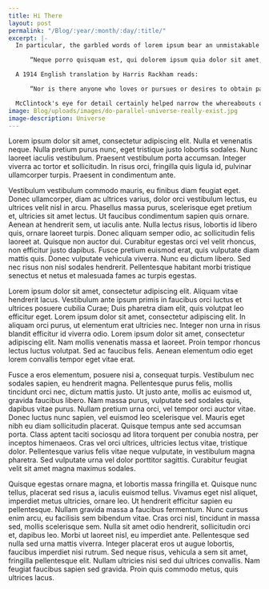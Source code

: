```yaml
---
title: Hi There
layout: post
permalink: "/Blog/:year/:month/:day/:title/"
excerpt: |-
  In particular, the garbled words of lorem ipsum bear an unmistakable resemblance to sections 1.10.32–33 of Cicero's work, with the most notable passage excerpted below:

      “Neque porro quisquam est, qui dolorem ipsum quia dolor sit amet, consectetur, adipisci velit, sed quia non numquam eius modi tempora incidunt ut labore et dolore magnam aliquam quaerat voluptatem.”

  A 1914 English translation by Harris Rackham reads:

      “Nor is there anyone who loves or pursues or desires to obtain pain of itself, because it is pain, but occasionally circumstances occur in which toil and pain can procure him some great pleasure.”

  McClintock's eye for detail certainly helped narrow the whereabouts of lorem ipsum's origin, however, the “how and when” still remain something of a mystery, with competing theories and timelines.
image: Blog/uploads/images/do-parallel-universe-really-exist.jpg
image-description: Universe
---
```


Lorem ipsum dolor sit amet, consectetur adipiscing elit. Nulla et venenatis neque. Nulla pretium purus nunc, eget tristique justo lobortis sodales. Nunc laoreet iaculis vestibulum. Praesent vestibulum porta accumsan. Integer viverra ac tortor et sollicitudin. In risus orci, fringilla quis ligula id, pulvinar ullamcorper turpis. Praesent in condimentum ante.

Vestibulum vestibulum commodo mauris, eu finibus diam feugiat eget. Donec ullamcorper, diam ac ultrices varius, dolor orci vestibulum lectus, eu ultrices velit nisl in arcu. Phasellus massa purus, scelerisque eget pretium et, ultricies sit amet lectus. Ut faucibus condimentum sapien quis ornare. Aenean at hendrerit sem, ut iaculis ante. Nulla lectus risus, lobortis id libero quis, ornare laoreet turpis. Donec aliquam semper odio, ac sollicitudin felis laoreet at. Quisque non auctor dui. Curabitur egestas orci vel velit rhoncus, non efficitur justo dapibus. Fusce pretium euismod erat, quis vulputate diam mattis quis. Donec vulputate vehicula viverra. Nunc eu dictum libero. Sed nec risus non nisl sodales hendrerit. Pellentesque habitant morbi tristique senectus et netus et malesuada fames ac turpis egestas.

Lorem ipsum dolor sit amet, consectetur adipiscing elit. Aliquam vitae hendrerit lacus. Vestibulum ante ipsum primis in faucibus orci luctus et ultrices posuere cubilia Curae; Duis pharetra diam elit, quis volutpat leo efficitur eget. Lorem ipsum dolor sit amet, consectetur adipiscing elit. In aliquam orci purus, ut elementum erat ultricies nec. Integer non urna in risus blandit efficitur id viverra odio. Lorem ipsum dolor sit amet, consectetur adipiscing elit. Nam mollis venenatis massa et laoreet. Proin tempor rhoncus lectus luctus volutpat. Sed ac faucibus felis. Aenean elementum odio eget lorem convallis tempor eget vitae erat.

Fusce a eros elementum, posuere nisi a, consequat turpis. Vestibulum nec sodales sapien, eu hendrerit magna. Pellentesque purus felis, mollis tincidunt orci nec, dictum mattis justo. Ut justo ante, mollis ac euismod ut, gravida faucibus libero. Nam massa purus, vulputate sed sodales quis, dapibus vitae purus. Nullam pretium urna orci, vel tempor orci auctor vitae. Donec luctus nunc sapien, vel euismod leo scelerisque vel. Mauris eget nibh eu diam sollicitudin placerat. Quisque tempus ante sed accumsan porta. Class aptent taciti sociosqu ad litora torquent per conubia nostra, per inceptos himenaeos. Cras vel orci ultrices, ultricies lectus vitae, tristique dolor. Pellentesque varius felis vitae neque vulputate, in vestibulum magna pharetra. Sed vulputate urna vel dolor porttitor sagittis. Curabitur feugiat velit sit amet magna maximus sodales.

Quisque egestas ornare magna, et lobortis massa fringilla et. Quisque nunc tellus, placerat sed risus a, iaculis euismod tellus. Vivamus eget nisl aliquet, imperdiet metus ultricies, ornare leo. Ut hendrerit efficitur sapien eu pellentesque. Nullam gravida massa a faucibus fermentum. Nunc cursus enim arcu, eu facilisis sem bibendum vitae. Cras orci nisl, tincidunt in massa sed, mollis scelerisque sem. Nulla sit amet odio hendrerit, sollicitudin orci et, dapibus leo. Morbi ut laoreet nisl, eu imperdiet ante. Pellentesque sed nulla sed urna mattis viverra. Integer placerat eros ut augue lobortis, faucibus imperdiet nisi rutrum. Sed neque risus, vehicula a sem sit amet, fringilla pellentesque elit. Nullam ultricies nisi sed dui ultrices convallis. Nam feugiat faucibus sapien sed gravida. Proin quis commodo metus, quis ultrices lacus.
